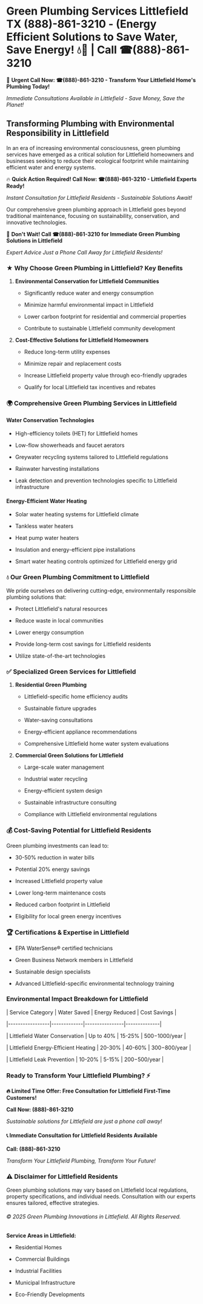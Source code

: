 # Green Plumbing Services Littlefield TX (888)-861-3210 - (Energy Efficient Solutions to Save Water, Save Energy! 💧🌿 | Call ☎(888)-861-3210

🚨 **Urgent Call Now: ☎(888)-861-3210 - Transform Your Littlefield Home's Plumbing Today!**
*Immediate Consultations Available in Littlefield - Save Money, Save the Planet!*

## Transforming Plumbing with Environmental Responsibility in Littlefield

In an era of increasing environmental consciousness, green plumbing services have emerged as a critical solution for Littlefield homeowners and businesses seeking to reduce their ecological footprint while maintaining efficient water and energy systems. 

🔥 **Quick Action Required! Call Now: ☎(888)-861-3210 - Littlefield Experts Ready!**
*Instant Consultation for Littlefield Residents - Sustainable Solutions Await!*

Our comprehensive green plumbing approach in Littlefield goes beyond traditional maintenance, focusing on sustainability, conservation, and innovative technologies.

🚨 **Don't Wait! Call ☎(888)-861-3210 for Immediate Green Plumbing Solutions in Littlefield**
*Expert Advice Just a Phone Call Away for Littlefield Residents!*

### ★ Why Choose Green Plumbing in Littlefield? Key Benefits

1. **Environmental Conservation for Littlefield Communities** 
   - Significantly reduce water and energy consumption
   - Minimize harmful environmental impact in Littlefield
   - Lower carbon footprint for residential and commercial properties
   - Contribute to sustainable Littlefield community development

2. **Cost-Effective Solutions for Littlefield Homeowners** 
   - Reduce long-term utility expenses
   - Minimize repair and replacement costs
   - Increase Littlefield property value through eco-friendly upgrades
   - Qualify for local Littlefield tax incentives and rebates

### 🌍 Comprehensive Green Plumbing Services in Littlefield

#### Water Conservation Technologies
- High-efficiency toilets (HET) for Littlefield homes
- Low-flow showerheads and faucet aerators
- Greywater recycling systems tailored to Littlefield regulations
- Rainwater harvesting installations
- Leak detection and prevention technologies specific to Littlefield infrastructure

#### Energy-Efficient Water Heating
- Solar water heating systems for Littlefield climate
- Tankless water heaters
- Heat pump water heaters
- Insulation and energy-efficient pipe installations
- Smart water heating controls optimized for Littlefield energy grid

### 💧 Our Green Plumbing Commitment to Littlefield

We pride ourselves on delivering cutting-edge, environmentally responsible plumbing solutions that:
- Protect Littlefield's natural resources
- Reduce waste in local communities
- Lower energy consumption
- Provide long-term cost savings for Littlefield residents
- Utilize state-of-the-art technologies

### ✅ Specialized Green Services for Littlefield

1. **Residential Green Plumbing**
   - Littlefield-specific home efficiency audits
   - Sustainable fixture upgrades
   - Water-saving consultations
   - Energy-efficient appliance recommendations
   - Comprehensive Littlefield home water system evaluations

2. **Commercial Green Solutions for Littlefield**
   - Large-scale water management
   - Industrial water recycling
   - Energy-efficient system design
   - Sustainable infrastructure consulting
   - Compliance with Littlefield environmental regulations

### 💰 Cost-Saving Potential for Littlefield Residents

Green plumbing investments can lead to:
- 30-50% reduction in water bills
- Potential 20% energy savings
- Increased Littlefield property value
- Lower long-term maintenance costs
- Reduced carbon footprint in Littlefield
- Eligibility for local green energy incentives

### 🏆 Certifications & Expertise in Littlefield

- EPA WaterSense® certified technicians
- Green Business Network members in Littlefield
- Sustainable design specialists
- Advanced Littlefield-specific environmental technology training

### Environmental Impact Breakdown for Littlefield

| Service Category | Water Saved | Energy Reduced | Cost Savings |
|-----------------|-------------|----------------|--------------|
| Littlefield Water Conservation | Up to 40% | 15-25% | $500-$1000/year |
| Littlefield Energy-Efficient Heating | 20-30% | 40-60% | $300-$800/year |
| Littlefield Leak Prevention | 10-20% | 5-15% | $200-$500/year |

### Ready to Transform Your Littlefield Plumbing? ⚡

**🔥 Limited Time Offer: Free Consultation for Littlefield First-Time Customers!**

**Call Now: (888)-861-3210**
*Sustainable solutions for Littlefield are just a phone call away!*

#### 📞 Immediate Consultation for Littlefield Residents Available

**Call: (888)-861-3210**
*Transform Your Littlefield Plumbing, Transform Your Future!*

### ⚠️ Disclaimer for Littlefield Residents

Green plumbing solutions may vary based on Littlefield local regulations, property specifications, and individual needs. Consultation with our experts ensures tailored, effective strategies.

###### © 2025 Green Plumbing Innovations in Littlefield. All Rights Reserved.

**Service Areas in Littlefield:** 
- Residential Homes
- Commercial Buildings
- Industrial Facilities
- Municipal Infrastructure
- Eco-Friendly Developments